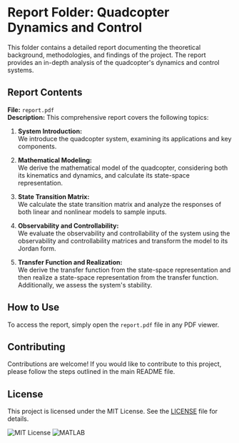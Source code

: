 # Report Folder: Quadcopter Dynamics and Control

This folder contains a detailed report documenting the theoretical background, methodologies, and findings of the project. The report provides an in-depth analysis of the quadcopter's dynamics and control systems.

## Report Contents

**File:** `report.pdf`  
**Description:** This comprehensive report covers the following topics:

1. **System Introduction:**  
   We introduce the quadcopter system, examining its applications and key components.

2. **Mathematical Modeling:**  
   We derive the mathematical model of the quadcopter, considering both its kinematics and dynamics, and calculate its state-space representation.

3. **State Transition Matrix:**  
   We calculate the state transition matrix and analyze the responses of both linear and nonlinear models to sample inputs.

4. **Observability and Controllability:**  
   We evaluate the observability and controllability of the system using the observability and controllability matrices and transform the model to its Jordan form.

5. **Transfer Function and Realization:**  
   We derive the transfer function from the state-space representation and then realize a state-space representation from the transfer function. Additionally, we assess the system's stability.

## How to Use
To access the report, simply open the `report.pdf` file in any PDF viewer.

## Contributing
Contributions are welcome! If you would like to contribute to this project, please follow the steps outlined in the main README file.

## License
This project is licensed under the MIT License. See the [LICENSE](../LICENSE) file for details.

![MIT License](https://img.shields.io/badge/License-MIT-blue.svg)
![MATLAB](https://img.shields.io/badge/MATLAB-Supported-orange)
